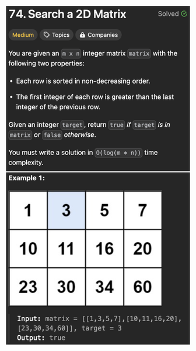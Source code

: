 <img width="565" alt="topic" src="./desc_search_a_2d_matrix.png">
<img width="565" alt="topic" src="./example_search_a_2d_matrix.png">
